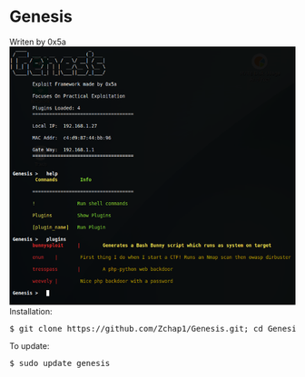 # Genesis
Writen by 0x5a
<img src="Storage/genesis.png">
Installation:
<pre>$ git clone https://github.com/Zchap1/Genesis.git; cd Genesis; sudo /bin/bash install.sh</pre>
To update: 
<pre>$ sudo update_genesis</pre>
